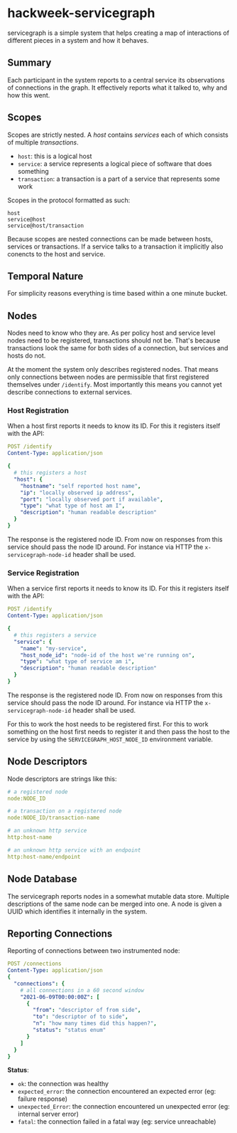 # hackweek-servicegraph

servicegraph is a simple system that helps creating a map of interactions of different
pieces in a system and how it behaves.

## Summary

Each participant in the system reports to a central service its observations of
connections in the graph. It effectively reports what it talked to, why and how
this went.

## Scopes

Scopes are strictly nested. A _host_ contains _services_ each of which consists
of multiple _transactions_.

- `host`: this is a logical host
- `service`: a service represents a logical piece of software that does something
- `transaction`: a transaction is a part of a service that represents some work

Scopes in the protocol formatted as such:

```
host
service@host
service@host/transaction
```

Because scopes are nested connections can be made between hosts, services or
transactions. If a service talks to a transaction it implicitly also conencts
to the host and service.

## Temporal Nature

For simplicity reasons everything is time based within a one minute bucket.

## Nodes

Nodes need to know who they are. As per policy host and service level nodes
need to be registered, transactions should not be. That's because transactions
look the same for both sides of a connection, but services and hosts do not.

At the moment the system only describes registered nodes. That means only
connections between nodes are permissible that first registered themselves
under `/identify`. Most importantly this means you cannot yet describe
connections to external services.

### Host Registration

When a host first reports it needs to know its ID. For this it registers
itself with the API:

```yaml
POST /identify
Content-Type: application/json

{
  # this registers a host
  "host": {
    "hostname": "self reported host name",
    "ip": "locally observed ip address",
    "port": "locally observed port if available",
    "type": "what type of host am I",
    "description": "human readable description"
  }
}
```

The response is the registered node ID. From now on responses from this service
should pass the node ID around. For instance via HTTP the `x-servicegraph-node-id`
header shall be used.

### Service Registration

When a service first reports it needs to know its ID. For this it registers
itself with the API:

```yaml
POST /identify
Content-Type: application/json

{
  # this registers a service
  "service": {
    "name": "my-service",
    "host_node_id": "node-id of the host we're running on",
    "type": "what type of service am i",
    "description": "human readable description"
  }
}
```

The response is the registered node ID. From now on responses from this service
should pass the node ID around. For instance via HTTP the `x-servicegraph-node-id`
header shall be used.

For this to work the host needs to be registered first. For this to work something
on the host first needs to register it and then pass the host to the service
by using the `SERVICEGRAPH_HOST_NODE_ID` environment variable.

## Node Descriptors

Node descriptors are strings like this:

```yaml
# a registered node
node:NODE_ID

# a transaction on a registered node
node:NODE_ID/transaction-name

# an unknown http service
http:host-name

# an unknown http service with an endpoint
http:host-name/endpoint
```

## Node Database

The servicegraph reports nodes in a somewhat mutable data store. Multiple
descriptions of the same node can be merged into one. A node is given a UUID
which identifies it internally in the system.

## Reporting Connections

Reporting of connections between two instrumented node:

```yaml
POST /connections
Content-Type: application/json
{
  "connections": {
    # all connections in a 60 second window
    "2021-06-09T00:00:00Z": [
      {
        "from": "descriptor of from side",
        "to": "descriptor of to side",
        "n": "how many times did this happen?",
        "status": "status enum"
      }
    ]
  }
}
```

**Status**:

- `ok`: the connection was healthy
- `expected_error`: the connection encountered an expected error (eg: failure response)
- `unexpected_Error`: the connection encountered un unexpected error (eg: internal server error)
- `fatal`: the connection failed in a fatal way (eg: service unreachable)

